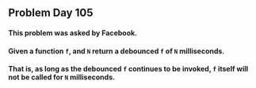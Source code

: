 ## Problem Day 105
#### This problem was asked by Facebook.
#### Given a function ```f```, and ```N``` return a debounced ```f``` of ```N``` milliseconds.
#### That is, as long as the debounced ```f``` continues to be invoked, ```f``` itself will not be called for ```N``` milliseconds.
